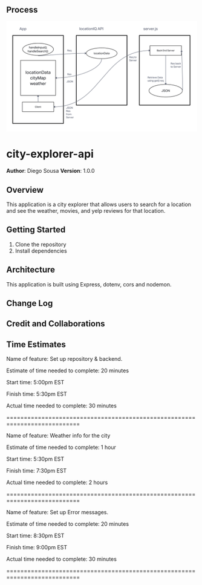 ## Process

![Process](WireframeDiagram.png)

# city-explorer-api

**Author**: Diego Sousa
**Version**: 1.0.0 

## Overview

This application is a city explorer that allows users to search for a location and see the weather, movies, and yelp reviews for that location.

## Getting Started
<!-- What are the steps that a user must take in order to build this app on their own machine and get it running? -->

1. Clone the repository
2. Install dependencies

## Architecture
<!-- Provide a detailed description of the application design. What technologies (languages, libraries, etc) you're using, and any other relevant design information. -->

This application is built using Express, dotenv, cors and nodemon.

## Change Log


## Credit and Collaborations

## Time Estimates

Name of feature: Set up repository & backend.

Estimate of time needed to complete: 20 minutes

Start time: 5:00pm EST

Finish time: 5:30pm EST

Actual time needed to complete: 30 minutes

===========================================================================

Name of feature: Weather info for the city

Estimate of time needed to complete: 1 hour

Start time: 5:30pm EST

Finish time: 7:30pm EST

Actual time needed to complete: 2 hours

===========================================================================

Name of feature: Set up Error messages.

Estimate of time needed to complete: 20 minutes

Start time: 8:30pm EST

Finish time: 9:00pm EST

Actual time needed to complete: 30 minutes

===========================================================================
